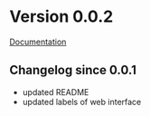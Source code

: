 # Version 0.0.2

[Documentation](README.md)

## Changelog since 0.0.1

- updated README
- updated labels of web interface